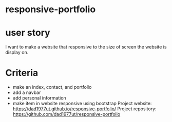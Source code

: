 # responsive-portfolio
# user story
I want to make a website that responsive to the size of screen the website is display on. 
# Criteria
* make an index, contact, and portfolio
* add a navbar
* add personal information
* make item in website responsive using bootstrap
Project website: https://dad1977ut.github.io/responsive-portfolio/
Project repository: https://github.com/dad1977ut/responsive-portfolio
